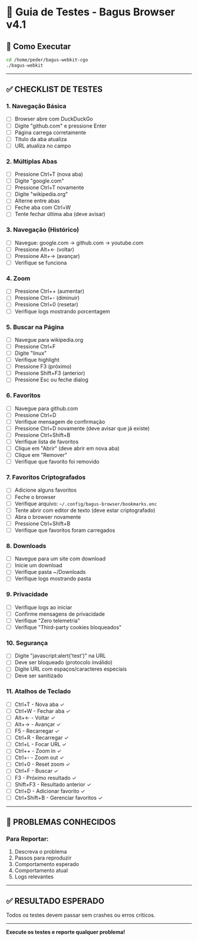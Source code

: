 # 🧪 Guia de Testes - Bagus Browser v4.1

## 🚀 Como Executar

```bash
cd /home/peder/bagus-webkit-cgo
./bagus-webkit
```

---

## ✅ CHECKLIST DE TESTES

### 1. Navegação Básica
- [ ] Browser abre com DuckDuckGo
- [ ] Digite "github.com" e pressione Enter
- [ ] Página carrega corretamente
- [ ] Título da aba atualiza
- [ ] URL atualiza no campo

### 2. Múltiplas Abas
- [ ] Pressione Ctrl+T (nova aba)
- [ ] Digite "google.com"
- [ ] Pressione Ctrl+T novamente
- [ ] Digite "wikipedia.org"
- [ ] Alterne entre abas
- [ ] Feche aba com Ctrl+W
- [ ] Tente fechar última aba (deve avisar)

### 3. Navegação (Histórico)
- [ ] Navegue: google.com → github.com → youtube.com
- [ ] Pressione Alt+← (voltar)
- [ ] Pressione Alt+→ (avançar)
- [ ] Verifique se funciona

### 4. Zoom
- [ ] Pressione Ctrl++ (aumentar)
- [ ] Pressione Ctrl+- (diminuir)
- [ ] Pressione Ctrl+0 (resetar)
- [ ] Verifique logs mostrando porcentagem

### 5. Buscar na Página
- [ ] Navegue para wikipedia.org
- [ ] Pressione Ctrl+F
- [ ] Digite "linux"
- [ ] Verifique highlight
- [ ] Pressione F3 (próximo)
- [ ] Pressione Shift+F3 (anterior)
- [ ] Pressione Esc ou feche dialog

### 6. Favoritos
- [ ] Navegue para github.com
- [ ] Pressione Ctrl+D
- [ ] Verifique mensagem de confirmação
- [ ] Pressione Ctrl+D novamente (deve avisar que já existe)
- [ ] Pressione Ctrl+Shift+B
- [ ] Verifique lista de favoritos
- [ ] Clique em "Abrir" (deve abrir em nova aba)
- [ ] Clique em "Remover"
- [ ] Verifique que favorito foi removido

### 7. Favoritos Criptografados
- [ ] Adicione alguns favoritos
- [ ] Feche o browser
- [ ] Verifique arquivo: `~/.config/bagus-browser/bookmarks.enc`
- [ ] Tente abrir com editor de texto (deve estar criptografado)
- [ ] Abra o browser novamente
- [ ] Pressione Ctrl+Shift+B
- [ ] Verifique que favoritos foram carregados

### 8. Downloads
- [ ] Navegue para um site com download
- [ ] Inicie um download
- [ ] Verifique pasta ~/Downloads
- [ ] Verifique logs mostrando pasta

### 9. Privacidade
- [ ] Verifique logs ao iniciar
- [ ] Confirme mensagens de privacidade
- [ ] Verifique "Zero telemetria"
- [ ] Verifique "Third-party cookies bloqueados"

### 10. Segurança
- [ ] Digite "javascript:alert('test')" na URL
- [ ] Deve ser bloqueado (protocolo inválido)
- [ ] Digite URL com espaços/caracteres especiais
- [ ] Deve ser sanitizado

### 11. Atalhos de Teclado
- [ ] Ctrl+T - Nova aba ✓
- [ ] Ctrl+W - Fechar aba ✓
- [ ] Alt+← - Voltar ✓
- [ ] Alt+→ - Avançar ✓
- [ ] F5 - Recarregar ✓
- [ ] Ctrl+R - Recarregar ✓
- [ ] Ctrl+L - Focar URL ✓
- [ ] Ctrl++ - Zoom in ✓
- [ ] Ctrl+- - Zoom out ✓
- [ ] Ctrl+0 - Reset zoom ✓
- [ ] Ctrl+F - Buscar ✓
- [ ] F3 - Próximo resultado ✓
- [ ] Shift+F3 - Resultado anterior ✓
- [ ] Ctrl+D - Adicionar favorito ✓
- [ ] Ctrl+Shift+B - Gerenciar favoritos ✓

---

## 🐛 PROBLEMAS CONHECIDOS

### Para Reportar:
1. Descreva o problema
2. Passos para reproduzir
3. Comportamento esperado
4. Comportamento atual
5. Logs relevantes

---

## ✅ RESULTADO ESPERADO

Todos os testes devem passar sem crashes ou erros críticos.

---

**Execute os testes e reporte qualquer problema!**
